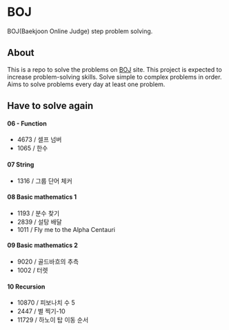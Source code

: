 # BOJ
BOJ(Baekjoon Online Judge) step problem solving.

## About
This is a repo to solve the problems on [BOJ](https://www.acmicpc.net/) site.
This project is expected to increase problem-solving skills.
Solve simple to complex problems in order. 
Aims to solve problems every day at least one problem.

## Have to solve again
#### 06 - Function
- 4673 / 셀프 넘버
- 1065 / 한수

#### 07 String
- 1316 / 그룹 단어 체커

#### 08 Basic mathematics 1
- 1193 / 분수 찾기
- 2839 / 설탕 배달
- 1011 / Fly me to the Alpha Centauri

#### 09 Basic mathematics 2
- 9020 / 골드바흐의 추측
- 1002 / 터렛

#### 10 Recursion
- 10870 / 피보나치 수 5
- 2447 / 별 찍기-10
- 11729 / 하노이 탑 이동 순서
